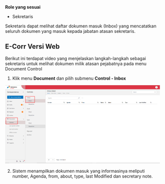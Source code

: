 **Role yang sesuai**

- Sekretaris

Sekretaris dapat melihat daftar dokumen masuk (Inbox) yang mencatatkan seluruh dokumen yang masuk kepada jabatan atasan sekretaris. 

## **E-Corr Versi Web**

Berikut ini terdapat video yang menjelaskan langkah-langkah sebagai sekretaris untuk melihat dokumen milik atasan pejabatnya pada menu Document Control


1. Klik menu **Document** dan pilih submenu **Control - Inbox**

![gambar](DocumentControl/DC_Web/AG8.png)

2. Sistem menampilkan dokumen masuk yang informasinya meliputi number, Agenda, from, about, type, last Modified dan secretary note.
